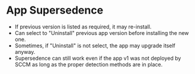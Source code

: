 # App Supersedence

- If previous version is listed as required, it may re-install.
- Can select to "Uninstall" previous app version before installing the new one.
- Sometimes, if "Uninstall" is not select, the app may upgrade itself anyway.
- Supersedence can still work even if the app v1 was not deployed by SCCM as long as the proper detection methods are in place.
